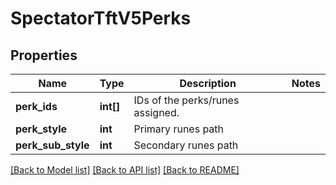 # SpectatorTftV5Perks

## Properties
Name | Type | Description | Notes
------------ | ------------- | ------------- | -------------
**perk_ids** | **int[]** | IDs of the perks/runes assigned. | 
**perk_style** | **int** | Primary runes path | 
**perk_sub_style** | **int** | Secondary runes path | 

[[Back to Model list]](../README.md#documentation-for-models) [[Back to API list]](../README.md#documentation-for-api-endpoints) [[Back to README]](../README.md)


